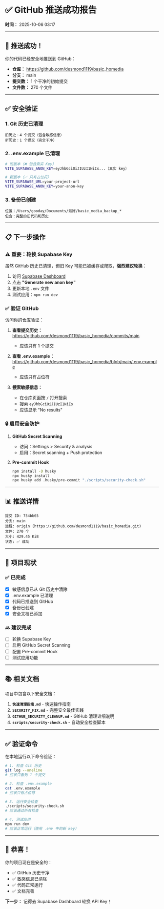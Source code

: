 # ✅ GitHub 推送成功报告

**时间：** 2025-10-06 03:17

---

## 🎉 推送成功！

你的代码已经安全地推送到 GitHub：
- **仓库：** https://github.com/desmond1119/basic_homedia
- **分支：** main
- **提交数：** 1 个干净的初始提交
- **文件数：** 270 个文件

---

## ✅ 安全验证

### 1. Git 历史已清理
```
旧历史：4 个提交（包含敏感信息）
新历史：1 个提交（完全干净）
```

### 2. .env.example 已清理
```bash
# 旧版本（❌ 包含真实 Key）
VITE_SUPABASE_ANON_KEY=eyJhbGciOiJIUzI1NiIs...（真实 key）

# 新版本（✅ 只有占位符）
VITE_SUPABASE_URL=your-project-url
VITE_SUPABASE_ANON_KEY=your-anon-key
```

### 3. 备份已创建
```
位置：/Users/gooday/Documents/最好/basie_media_backup_*
包含：完整的旧代码和历史
```

---

## 📋 下一步操作

### ⚠️ 重要：轮换 Supabase Key

虽然 GitHub 历史已清理，但旧 Key 可能已被缓存或爬取，**强烈建议轮换**：

1. 访问 [Supabase Dashboard](https://app.supabase.com/project/jufwllhkgtvovyazgxld/settings/api)
2. 点击 **"Generate new anon key"**
3. 更新本地 `.env` 文件
4. 测试应用：`npm run dev`

### ✅ 验证 GitHub

访问你的仓库验证：
1. **查看提交历史：** https://github.com/desmond1119/basic_homedia/commits/main
   - 应该只有 1 个提交
   
2. **查看 .env.example：** https://github.com/desmond1119/basic_homedia/blob/main/.env.example
   - 应该只有占位符
   
3. **搜索敏感信息：**
   - 在仓库页面按 `/` 打开搜索
   - 搜索 `eyJhbGciOiJIUzI1NiIs`
   - 应该显示 "No results"

### 🔒 启用安全防护

1. **GitHub Secret Scanning**
   - 访问：Settings > Security & analysis
   - 启用：Secret scanning + Push protection

2. **Pre-commit Hook**
   ```bash
   npm install -D husky
   npx husky install
   npx husky add .husky/pre-commit "./scripts/security-check.sh"
   ```

---

## 📊 推送详情

```
提交 ID: 754bb65
分支: main
远程: origin (https://github.com/desmond1119/basic_homedia.git)
文件: 270 个
大小: 429.45 KiB
状态: ✅ 成功
```

---

## 🎯 项目现状

### ✅ 已完成
- [x] 敏感信息已从 Git 历史中清除
- [x] .env.example 已清理
- [x] 代码已推送到 GitHub
- [x] 备份已创建
- [x] 安全文档已添加

### 🔜 建议完成
- [ ] 轮换 Supabase Key
- [ ] 启用 GitHub Secret Scanning
- [ ] 配置 Pre-commit Hook
- [ ] 测试应用功能

---

## 📚 相关文档

项目中包含以下安全文档：

1. **`快速清理指南.md`** - 快速操作指南
2. **`SECURITY_FIX.md`** - 完整安全最佳实践
3. **`GITHUB_SECURITY_CLEANUP.md`** - GitHub 清理详细说明
4. **`scripts/security-check.sh`** - 自动安全检查脚本

---

## ✅ 验证命令

在本地运行以下命令验证：

```bash
# 1. 检查 Git 历史
git log --oneline
# 应该只看到 1 个提交

# 2. 检查 .env.example
cat .env.example
# 应该只有占位符

# 3. 运行安全检查
./scripts/security-check.sh
# 应该通过所有检查

# 4. 测试应用
npm run dev
# 应该正常运行（使用 .env 中的新 key）
```

---

## 🎉 恭喜！

你的项目现在是安全的：
- ✅ GitHub 历史干净
- ✅ 敏感信息已清除
- ✅ 代码正常运行
- ✅ 文档完善

**下一步：** 记得去 Supabase Dashboard 轮换 API Key！
